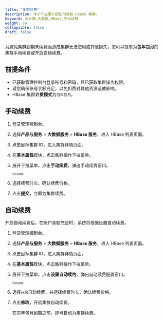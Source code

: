 ```yaml
---
title: "集群续费"
description: 本小节主要介绍如何续费 HBase 集群。 
keyword: 云计算,大数据,HBase,手动续费
weight: 60
collapsible: false
draft: false
---
```


为避免集群到期未续费而造成集群无法使用或其他损失，您可以提前为**包年包月**的集群手动续费或开启自动续费。

## 前提条件

- 已获取管理控制台登录账号和密码，且已获取集群操作权限。
- 请您确保账号余额充足，以免扣费对其他资源造成影响。
- HBase 集群**计费模式**为`包年包月`。

## 手动续费

1. 登录管理控制台。
2. 选择**产品与服务** > **大数据服务** > **HBase 服务**，进入 HBase 列表页面。
3. 点击目标集群 ID，进入集群详情页面。
4. 在**基本属性**模块，点击集群操作下拉菜单。
5. 展开下拉菜单，点击**手动续费**，弹出手动续费窗口。
   
   <img src="../../../_images/renewal_manual.png" alt="手动续费" style="zoom:50%;" />

6. 选择续费时长，确认续费价格。
7. 点击**提交**，立即为集群续费。 

## 自动续费

开启自动续费后，在账户余额充足时，系统将根据设置自动续费。

1. 登录管理控制台。
2. 选择**产品与服务** > **大数据服务** > **HBase 服务**，进入 HBase 列表页面。
3. 点击目标集群 ID，进入集群详情页面。
4. 在**基本属性**模块，点击集群操作下拉菜单。
5. 展开下拉菜单，点击**设置自动续约**，弹出自动续费配置窗口。

   <img src="../../../_images/renewal_auto.png" alt="自动续费" style="zoom:50%;" />

6. 选择`开启`自动续费，并选择续费时长，确认续费价格。
7. 点击**修改**，开启集群自动续费。
  
   在包年包月到期之前，即可自动为集群续费。
